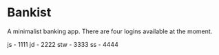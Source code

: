 # Bankist

A minimalist banking app. There are four logins available at the moment.

js - 1111
jd - 2222
stw - 3333
ss - 4444
